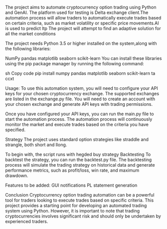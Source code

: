
The project aims to automate cryptocurrency option trading using Python and GenAI. The platform used for testing is Delta exchange client.The automation process will allow traders to automatically execute trades based on certain criteria, such as market volatility or specific price movements.AI is used to predict ltp  The project will attempt to find an adaptive solution for all the market conditions

The project needs Python 3.5 or higher installed on the system,along with the following libraries:

NumPy
pandas
matplotlib
seaborn
scikit-learn
You can install these libraries using the pip package manager by running the following command:

sh
Copy code
pip install numpy pandas matplotlib seaborn scikit-learn ta ccxt

Usage:
To use this automation system, you will need to configure your API keys for your chosen cryptocurrency exchange. The supported exchanges are listed in the exchange.py file. You will need to create an account with your chosen exchange and generate API keys with trading permissions.

Once you have configured your API keys, you can run the main.py file to start the automation process. The automation process will continuously monitor the market and execute trades based on the criteria you have specified.

Strategy
The project uses standard option strategies like straddle and strangle, both short and llong. 

To begin with, the script runs with hegded buy strategy 
Backtesting
To backtest the strategy, you can run the backtest.py file. The backtesting process will simulate the trading strategy on historical data and generate performance metrics, such as profit/loss, win rate, and maximum drawdown.

Features to be added:
GUI
notifications
PL statement generation 

Conclusion
Cryptocurrency option trading automation can be a powerful tool for traders looking to execute trades based on specific criteria. This project provides a starting point for developing an automated trading system using Python. However, it is important to note that trading cryptocurrencies involves significant risk and should only be undertaken by experienced traders.

